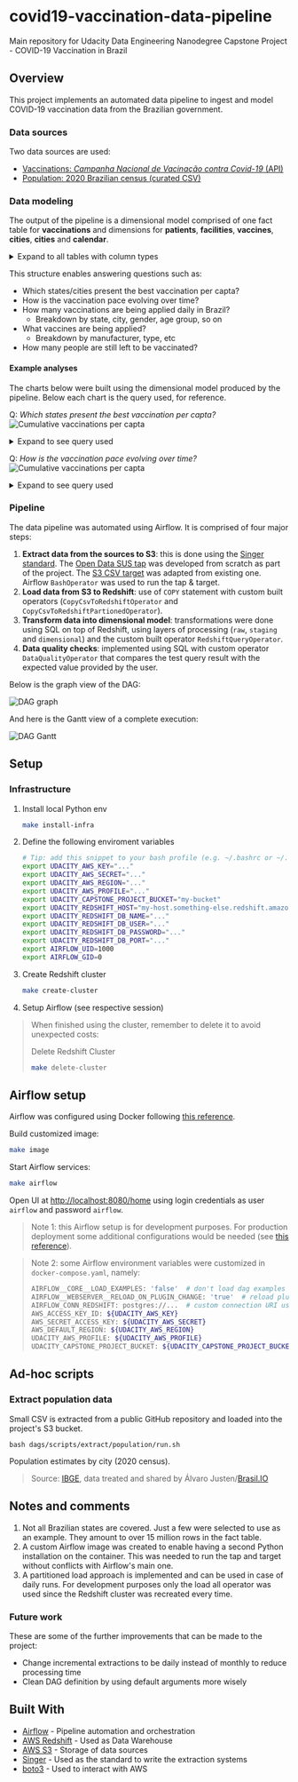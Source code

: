 # covid19-vaccination-data-pipeline
Main repository for Udacity Data Engineering Nanodegree Capstone Project - COVID-19 Vaccination in Brazil

## Overview
This project implements an automated data pipeline to ingest and model COVID-19 vaccination data from the Brazilian government.

### Data sources
Two data sources are used:
- [Vaccinations: _Campanha Nacional de Vacinação contra Covid-19_ (API)](https://opendatasus.saude.gov.br/dataset/covid-19-vacinacao)
- [Population: 2020 Brazilian census (curated CSV)](https://raw.githubusercontent.com/turicas/covid19-br/master/covid19br/data/populacao-por-municipio-2020.csv)

### Data modeling

The output of the pipeline is a dimensional model comprised of one fact table for **vaccinations** and dimensions for **patients**, **facilities**, **vaccines**, **cities**, **cities** and **calendar**.

<details>
  <summary>Expand to all tables with column types </summary>
    
| fact_vaccinations |  |
|---|---|
| vaccination_sk | text |
| patient_sk | text |
| facility_sk | text |
| vaccine_sk | text |
| city_sk | text |
| vaccination_date | timestamptz |
| vaccinations_count | integer |

| dim_patients |  |
|---|---|
| patient_sk | text |
| patient_id | text |
| patient_age | integer |
| patient_birth_date | text |
| patient_biological_gender_enum | text |
| patient_skin_color_code | text |
| patient_skin_color_value | text |
| patient_address_city_ibge_code | text |
| patient_address_city_name | text |
| patient_address_state_abbrev | text |
| patient_address_country_code | text |
| patient_address_country_name | text |
| patient_address_postal_code | text |
| patient_nationality_enum | text |
| vaccination_category_code | text |
| vaccination_category_name | text |
| vaccination_subcategory_code | text |
| vaccination_subcategory_name | text |

| dim_facilities |  |
|---|---|
| facility_sk | text |
| facility_code | text |
| facility_registration_name | text |
| facility_fantasy_name | text |
| facility_city_code | text |
| facility_city_name | text |
| facility_state_abbrev | text |

| dim_vaccines |  |
|---|---|
| vaccine_sk | text |
| vaccination_dose_description | text |
| vaccine_type_code | text |
| vaccine_batch_code | text |
| vaccine_type_name | text |
| vaccine_manufacturer_name | text |
| vaccine_manufacturer_reference_code | text |

| dim_cities |  |
|---|---|
| city_sk | text |
| state | text |
| state_ibge_code | text |
| city_ibge_code | text |
| city | text |
| estimated_population | integer |
| cropped_city_ibge_code | text |

| dim_cities |  |
|---|---|
| city_sk | text |
| state | text |
| state_ibge_code | text |
| city_ibge_code | text |
| city | text |
| estimated_population | integer |
| cropped_city_ibge_code | text |

| dim_calendar |  |
|---|---|
| full_date | timestamptz |
| day | integer |
| week | integer |
| month | integer |
| year | integer |
| weekday | integer |

</details>


This structure enables answering questions such as:

- Which states/cities present the best vaccination per capta?
- How is the vaccination pace evolving over time?
- How many vaccinations are being applied daily in Brazil?
    - Breakdown by state, city, gender, age group, so on
- What vaccines are being applied?
    - Breakdown by manufacturer, type, etc
- How many people are still left to be vaccinated?

#### Example analyses
The charts below were built using the dimensional model produced by the pipeline. Below each chart is the query used, for reference.

Q: _Which states present the best vaccination per capta?_
![Cumulative vaccinations per capta](./images/analysis-cumulative-vaccinations-per-capta.png)

<details>
  <summary>Expand to see query used </summary>


```sql
with state_populations as
(
    -- Pre-aggregate population by state before joining
    select
        state,
        sum(estimated_population) as state_population
    from
        dim_cities
    group by 
        1
),


daily_vaccinations as
(
    select
        dca.full_date as vaccination_date,
        dfa.facility_state_abbrev as state,
        max(pop.state_population) as state_population,
        sum(fva.vaccinations_count) as daily_vaccinations
    from
        fact_vaccinations fva
        inner join
        dim_calendar dca on fva.vaccination_date = dca.full_date
        inner join
        dim_facilities dfa on fva.facility_sk = dfa.facility_sk
        inner join
        state_populations pop on dfa.facility_state_abbrev = pop.state
    where
        dfa.facility_state_abbrev != 'SC'  -- removing due to incomplete data
    group by
        1,2
),

cumulative_daily_vaccinations as
(
    select
        *,
        sum(daily_vaccinations) over (
            partition by state 
            order by vaccination_date 
            rows between unbounded preceding and current row
        )::float as cumulative_daily_vaccinations 
    from
        daily_vaccinations
)

select
    *,
    cumulative_daily_vaccinations / state_population as cumulative_daily_vaccinations_per_capta
from
    cumulative_daily_vaccinations

```
</details>

Q: _How is the vaccination pace evolving over time?_
![Cumulative vaccinations per capta](./images/analysis-daily-vaccinations-per-capta.png)

<details>
  <summary>Expand to see query used </summary>


```sql
with state_populations as
(
    -- Pre-aggregate population by state before joining
    select
        state,
        sum(estimated_population) as state_population
    from
        dim_cities
    group by 
        1
),


daily_vaccinations_per_capta as
(
    select
        dca.full_date as vaccination_date,
        dfa.facility_state_abbrev as state,
        sum(fva.vaccinations_count)::float / max(pop.state_population) as vaccinations_per_capta
    from
        fact_vaccinations fva
        inner join
        dim_calendar dca on fva.vaccination_date = dca.full_date
        inner join
        dim_facilities dfa on fva.facility_sk = dfa.facility_sk
        inner join
        state_populations pop on dfa.facility_state_abbrev = pop.state
    where
        dfa.facility_state_abbrev != 'SC'  -- removing due to incomplete data
    group by
        1,2
)

select
    *,
    avg(vaccinations_per_capta) over (
        partition by state 
        order by vaccination_date 
        rows between 29 preceding and current row
    ) as rolling_avg_30_days 
from
    daily_vaccinations_per_capta


```
</details>



### Pipeline
The data pipeline was automated using Airflow. It is comprised of four major steps:
1. **Extract data from the sources to S3**: this is done using the [Singer standard](https://www.singer.io/). The [Open Data SUS tap](https://github.com/lpillmann/tap-opendatasus) was developed from scratch as part of the project. The [S3 CSV target](https://github.com/lpillmann/pipelinewise-target-s3-csv) was adapted from existing one. Airflow `BashOperator` was used to run the tap & target.
1. **Load data from S3 to Redshift**: use of `COPY` statement with custom built operators (`CopyCsvToRedshiftOperator` and `CopyCsvToRedshiftPartionedOperator`).
1. **Transform data into dimensional model**: transformations were done using SQL on top of Redshift, using layers of processing (`raw`, `staging` and `dimensional`) and the custom built operator `RedshiftQueryOperator`.
1. **Data quality checks**: implemented using SQL with custom operator `DataQualityOperator` that compares the test query result with the expected value provided by the user.

Below is the graph view of the DAG:

![DAG graph](./images/airflow-dag.png)

And here is the Gantt view of a complete execution:

![DAG Gantt](./images/airflow-gantt.png)

## Setup
### Infrastructure
1. Install local Python env
    ```bash
    make install-infra
    ```

1. Define the following enviroment variables
    ```bash
    # Tip: add this snippet to your bash profile (e.g. ~/.bashrc or ~/.zshrc if you use ZSH)
    export UDACITY_AWS_KEY="..."
    export UDACITY_AWS_SECRET="..."
    export UDACITY_AWS_REGION="..."
    export UDACITY_AWS_PROFILE="..."
    export UDACITY_CAPSTONE_PROJECT_BUCKET="my-bucket"
    export UDACITY_REDSHIFT_HOST="my-host.something-else.redshift.amazonaws.com"
    export UDACITY_REDSHIFT_DB_NAME="..."
    export UDACITY_REDSHIFT_DB_USER="..."
    export UDACITY_REDSHIFT_DB_PASSWORD="..."
    export UDACITY_REDSHIFT_DB_PORT="..."
    export AIRFLOW_UID=1000
    export AIRFLOW_GID=0
    ```

1. Create Redshift cluster
    ```bash
    make create-cluster
    ```

1. Setup Airflow (see respective session)

>When finished using the cluster, remember to delete it to avoid unexpected costs:
>
>Delete Redshift Cluster
>```bash
>make delete-cluster
>```


## Airflow setup
Airflow was configured using Docker following [this reference](https://airflow.apache.org/docs/apache-airflow/stable/start/docker.html#running-airflow).

Build customized image:
```bash
make image
```

Start Airflow services:
```bash
make airflow
```

Open UI at [http://localhost:8080/home](http://localhost:8080/home) using login credentials as user `airflow` and password `airflow`.

> Note 1: this Airflow setup is for development purposes. For production deployment some additional configurations would be needed (see [this reference](https://airflow.apache.org/docs/apache-airflow/stable/production-deployment.html)).

> Note 2: some Airflow environment variables were customized in `docker-compose.yaml`, namely:
>```bash
>AIRFLOW__CORE__LOAD_EXAMPLES: 'false'  # don't load dag examples
>AIRFLOW__WEBSERVER__RELOAD_ON_PLUGIN_CHANGE: 'true'  # reload plugins as soon as they are saved
>AIRFLOW_CONN_REDSHIFT: postgres://...  # custom connection URI using the env vars instead of using UI
>AWS_ACCESS_KEY_ID: ${UDACITY_AWS_KEY}
>AWS_SECRET_ACCESS_KEY: ${UDACITY_AWS_SECRET}
>AWS_DEFAULT_REGION: ${UDACITY_AWS_REGION}
>UDACITY_AWS_PROFILE: ${UDACITY_AWS_PROFILE}
>UDACITY_CAPSTONE_PROJECT_BUCKET: ${UDACITY_CAPSTONE_PROJECT_BUCKET}
>```

## Ad-hoc scripts
### Extract population data
Small CSV is extracted from a public GitHub repository and loaded into the project's S3 bucket.
```
bash dags/scripts/extract/population/run.sh
```

Population estimates by city (2020 census).

> Source: [IBGE](https://www.ibge.gov.br/), data treated and shared by Álvaro Justen/[Brasil.IO](https://brasil.io/)

## Notes and comments
1. Not all Brazilian states are covered. Just a few were selected to use as an example. They amount to over 15 million rows in the fact table.
1. A custom Airflow image was created to enable having a second Python installation on the container. This was needed to run the tap and target without conflicts with Airflow's main one.
1. A partitioned load approach is implemented and can be used in case of daily runs. For development purposes only the load all operator was used since the Redshift cluster was recreated every time. 

### Future work
These are some of the further improvements that can be made to the project:
- Change incremental extractions to be daily instead of monthly to reduce processing time
- Clean DAG definition by using default arguments more wisely

## Built With

  - [Airflow](https://airflow.apache.org/) - Pipeline automation and orchestration
  - [AWS Redshift](https://aws.amazon.com/redshift/?whats-new-cards.sort-by=item.additionalFields.postDateTime&whats-new-cards.sort-order=desc) - Used as Data Warehouse
  - [AWS S3](https://aws.amazon.com/s3/) - Storage of data sources
  - [Singer](https://www.singer.io/) - Used as the standard to write the extraction systems
  - [boto3](https://boto3.amazonaws.com/v1/documentation/api/latest/index.html) - Used to interact with AWS


